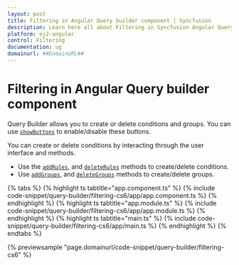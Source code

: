 ```yaml
---
layout: post
title: Filtering in Angular Query builder component | Syncfusion
description: Learn here all about Filtering in Syncfusion Angular Query builder component of Syncfusion Essential JS 2 and more.
platform: ej2-angular
control: Filtering 
documentation: ug
domainurl: ##DomainURL##
---
```


# Filtering in Angular Query builder component

Query Builder allows you to create or delete conditions and groups. You can use [`showButtons`](https://ej2.syncfusion.com/vue/documentation/api/query-builder/#showbuttons) to enable/disable these buttons.

You can create or delete conditions by interacting through the user interface and methods.

* Use the [`addRules`](https://ej2.syncfusion.com/vue/documentation/api/query-builder/#addrules), and [`deleteRules`](https://ej2.syncfusion.com/vue/documentation/api/query-builder/#deleterules) methods to create/delete conditions.
* Use [`addGroups`](https://ej2.syncfusion.com/vue/documentation/api/query-builder/#addgroups), and [`deleteGroups`](https://ej2.syncfusion.com/vue/documentation/api/query-builder/#deletegroups) methods to create/delete groups.

{% tabs %}
{% highlight ts tabtitle="app.component.ts" %}
{% include code-snippet/query-builder/filtering-cs6/app/app.component.ts %}
{% endhighlight %}
{% highlight ts tabtitle="app.module.ts" %}
{% include code-snippet/query-builder/filtering-cs6/app/app.module.ts %}
{% endhighlight %}
{% highlight ts tabtitle="main.ts" %}
{% include code-snippet/query-builder/filtering-cs6/app/main.ts %}
{% endhighlight %}
{% endtabs %}
  
{% previewsample "page.domainurl/code-snippet/query-builder/filtering-cs6" %}
